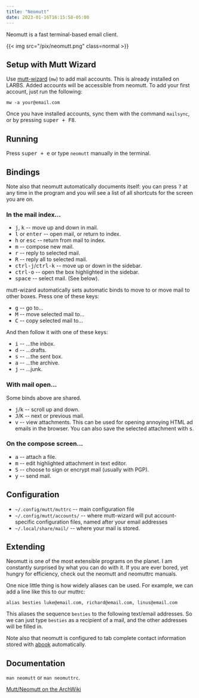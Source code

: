 ```yaml
---
title: "Neomutt"
date: 2023-01-16T16:15:58-05:00
---
```


Neomutt is a fast terminal-based email client.

{{< img src="/pix/neomutt.png" class=normal >}}

## Setup with Mutt Wizard

Use [mutt-wizard](https://muttwizard.com) (`mw`) to add mail accounts. This is already installed on LARBS. Added accounts will be accessible from neomutt. To add your first account, just run the following:

```fish
mw -a your@email.com
```

Once you have installed accounts, sync them with the command `mailsync`, or by pressing <kbd>super + F8</kbd>.

## Running

Press <kbd>super + e</kbd> or type `neomutt` manually in the terminal.


## Bindings

Note also that neomutt automatically documents itself: you can press <kbd>?</kbd> at any time in the program and you will see a list of all shortcuts for the screen you are on.

### In the mail index...

- <kbd>j</kbd>, <kbd>k</kbd> -- move up and down in mail.
- <kbd>l</kbd> or <kbd>enter</kbd> -- open mail, or return to index.
- <kbd>h</kbd> or <kbd>esc</kbd> -- return from mail to index.
- <kbd>m</kbd> -- compose new mail.
- <kbd>r</kbd> -- reply to selected mail.
- <kbd>R</kbd> -- reply all to selected mail.
- <kbd>ctrl-j</kbd>/<kbd>ctrl-k</kbd> -- move up or down in the sidebar.
- <kbd>ctrl-o</kbd> -- open the box highlighted in the sidebar.
- <kbd>space</kbd> -- select mail. (See below).

mutt-wizard automatically sets automatic binds to move to or move mail to other boxes. Press one of these keys:

- <kbd>g</kbd> -- go to...
- <kbd>M</kbd> -- move selected mail to...
- <kbd>C</kbd> -- copy selected mail to...

And then follow it with one of these keys:

- <kbd>i</kbd> -- ...the inbox.
- <kbd>d</kbd> -- ...drafts.
- <kbd>s</kbd> -- ...the sent box.
- <kbd>a</kbd> -- ...the archive.
- <kbd>j</kbd> -- ...junk.

### With mail open...

Some binds above are shared.

- <kbd>j</kbd>/<kbd>k</kbd> -- scroll up and down.
- <kbd>J</kbd>/<kbd>K</kbd> -- next or previous mail.
- <kbd>v</kbd> -- view attachments. This can be used for opening annoying HTML ad emails in the browser. You can also save the selected attachment with <kbd>s</kbd>.

### On the compose screen...

- <kbd>a</kbd> -- attach a file.
- <kbd>m</kbd> -- edit highlighted attachment in text editor.
- <kbd>S</kbd> -- choose to sign or encrypt mail (usually with PGP).
- <kbd>y</kbd> -- send mail.

## Configuration

- `~/.config/mutt/muttrc` -- main configuration file
- `~/.config/mutt/accounts/` -- where mutt-wizard will put account-specific configuration files, named after your email addresses
- `~/.local/share/mail/` -- where your mail is stored.

## Extending

Neomutt is one of the most extensible programs on the planet. I am constantly surprised by what you can do with it. If you are ever bored, yet hungry for efficiency, check out the neomutt and neomuttrc manuals.

One nice little thing is how widely aliases can be used. For example, we can add a line like this to our muttrc:

```muttrc
alias besties luke@email.com, richard@email.com, linus@email.com
```

This aliases the sequence `besties` to the following text/email addresses. So we can just type `besties` as a recipient of a mail, and the other addresses will be filled in.

Note also that neomutt is configured to tab complete contact information stored with [abook](/abook) automatically.

## Documentation

`man neomutt` or `man neomuttrc`.

[Mutt/Neomutt on the ArchWiki](https://wiki.archlinux.org/title/Mutt)
